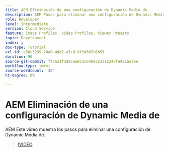 ```yaml
---
title: AEM Eliminación de una configuración de Dynamic Media de
description: AEM Pasos para eliminar una configuración de Dynamic Media de la configuración de AEM Assets de la.
role: Developer
level: Intermediate
version: Cloud Service
feature: Image Profiles, Video Profiles, Viewer Presets
topic: Development
index: y
doc-type: Tutorial
exl-id: a36c3299-20a0-4dd7-a5cd-9ff4387c8b53
duration: 90
source-git-commit: f4c621f3a9caa8c2c64b8323312343fe421a5aee
workflow-type: tm+mt
source-wordcount: '36'
ht-degree: 0%

---
```


# AEM Eliminación de una configuración de Dynamic Media de

AEM Este vídeo muestra los pasos para eliminar una configuración de Dynamic Media de.

>[!VIDEO](https://video.tv.adobe.com/v/335363?quality=12&learn=on)
